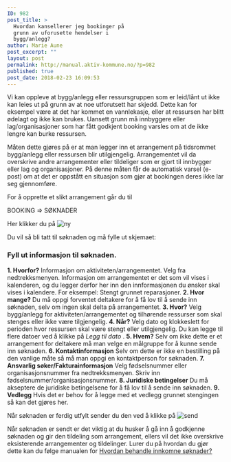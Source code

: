 ```yaml
---
ID: 982
post_title: >
  Hvordan kansellerer jeg bookinger på
  grunn av uforusette hendelser i
  bygg/anlegg?
author: Marie Aune
post_excerpt: ""
layout: post
permalink: http://manual.aktiv-kommune.no/?p=982
published: true
post_date: 2018-02-23 16:09:53
---
```

Vi kan oppleve at bygg/anlegg eller ressursgruppen som er leid/lånt ut ikke kan leies ut på grunn av at noe utforutsett har skjedd. Dette kan for eksempel være at det har kommet en vannlekasje, eller at ressursen har blitt ødelagt og ikke kan brukes. Uansett grunn må innbyggere eller lag/organisasjoner som har fått godkjent booking varsles om at de ikke lengre kan burke ressursen. 

Måten dette gjøres på er at man legger inn et arrangement på tidsrommet bygg/anlegg eller ressursen blir utilgjengelig. Arrangementet vil da overskrive andre arrangementer eller tildeliger som er gjort til innbygger eller lag og organisasjoner. På denne måten får de automatisk varsel (e-post) om at det er oppstått en situasjon som gjør at bookingen deres ikke lar seg gjennomføre.

For å opprette et slikt arrangement går du til

BOOKING => SØKNADER

Her klikker du på 
![ny](http://manual.aktiv-kommune.no/wp-content/uploads/2017/12/NY.png)

Du vil så bli tatt til søknaden og må fylle ut skjemaet: 

### Fyll ut informasjon til søknaden.
**1. Hvorfor?** Informasjon om aktiviteten/arrangementet. Velg fra nedtrekksmenyen.  Informasjon om arrangementet er det som vil vises i kalenderen, og du legger derfor her inn den innformasjonen du ønsker skal vises i kalendere. For eksempel: Stengt grunnet reparasjoner. 
**2. Hvor mange?** Du må oppgi forventet deltakere for å få lov til å sende inn søknaden, selv om ingen skal delta på arrangementet. 
**3. Hvor?** Velg bygg/anlegg for aktiviteten/arrangementet og tilhørende ressurser som skal stenges eller ikke være tilgjengelig. 
**4. Når?** Velg dato og klokkeslett for perioden hvor ressursen skal være stengt eller utilgjengelig. Du kan legge til flere datoer ved å klikke på *Legg til dato* .
**5. Hvem?** Selv om ikke dette er et arrangement for deltakere må man velge en målgruppe for å kunne sende inn søknaden. 
**6. Kontaktinformasjon** Selv om dette er ikke en bestilling på den vanlige måte så må man oppgi en kontaktperson for søknaden.
**7. Ansvarlig søker/Fakturainformasjon** Velg fødselsnummer eller organisasjonsnummer fra nedtrekksmenyen. Skriv inn fødselsnummer/organisasjonsnummer. 
**8. Juridiske betingelser** Du må akseptere de juridiske betingelsene for å få lov til å sende inn søknaden.
**9. Vedlegg** Hvis det er behov for å legge med et vedlegg grunnet stengingen så kan det gjøres her. 

Når søknaden er ferdig utfylt sender du den ved å klikke på 
![send](http://manual.aktiv-kommune.no/wp-content/uploads/2018/01/sendfrontend.png) 


Når søknaden er sendt er det viktig at du husker å gå inn å godkjenne søknaden og gir den tildeling som arrangement, ellers vil det ikke overskrive eksisterende arrangementer og tildelinger. 
Lurer du på hvordan du gjør dette kan du følge manualen for [Hvordan behandle innkomne søknader?](https://manual.aktiv-kommune.no/?p=298)
